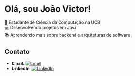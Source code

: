 # Olá, sou João Victor!

🚀 Estudante de Ciência da Computação na UCB  
💻 Desenvolvendo projetos em Java  
📚 Aprendendo mais sobre backend e arquiteturas de software  

## Contato
- **Email:** [![Email](https://img.icons8.com/ios-filled/50/4fa6f7/email.png)](mailto:joaovictorooliveira812@gmail.com)
- **LinkedIn:** [![LinkedIn](https://img.icons8.com/ios-filled/50/4fa6f7/linkedin.png)](https://www.linkedin.com/in/joaovictorribeiro)
